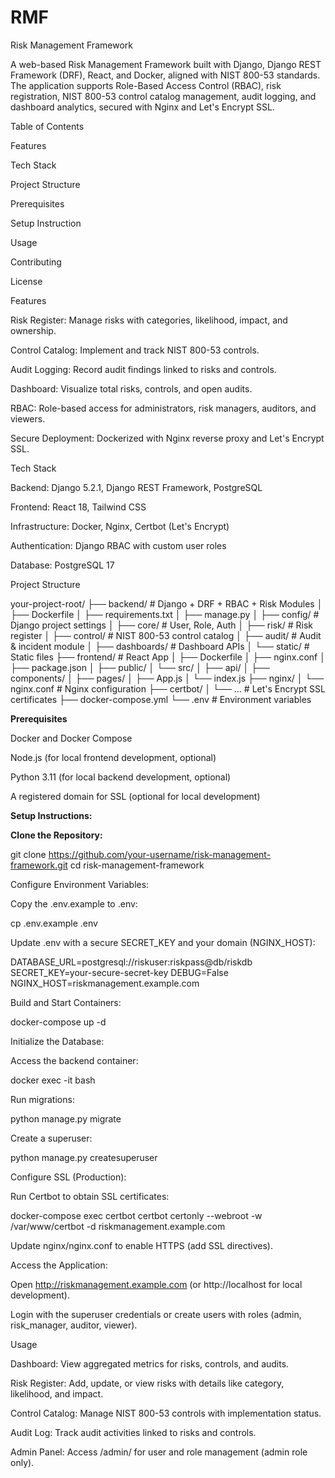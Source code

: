 # RMF
Risk Management Framework

A web-based Risk Management Framework built with Django, Django REST Framework (DRF), React, and Docker, aligned with NIST 800-53 standards. The application supports Role-Based Access Control (RBAC), risk registration, NIST 800-53 control catalog management, audit logging, and dashboard analytics, secured with Nginx and Let's Encrypt SSL.

Table of Contents

Features

Tech Stack

Project Structure

Prerequisites

Setup Instruction

Usage

Contributing

License

Features

Risk Register: Manage risks with categories, likelihood, impact, and ownership.

Control Catalog: Implement and track NIST 800-53 controls.

Audit Logging: Record audit findings linked to risks and controls.

Dashboard: Visualize total risks, controls, and open audits.

RBAC: Role-based access for administrators, risk managers, auditors, and viewers.

Secure Deployment: Dockerized with Nginx reverse proxy and Let's Encrypt SSL.

Tech Stack

Backend: Django 5.2.1, Django REST Framework, PostgreSQL

Frontend: React 18, Tailwind CSS

Infrastructure: Docker, Nginx, Certbot (Let's Encrypt)

Authentication: Django RBAC with custom user roles

Database: PostgreSQL 17

Project Structure

your-project-root/
├── backend/                  # Django + DRF + RBAC + Risk Modules
│   ├── Dockerfile
│   ├── requirements.txt
│   ├── manage.py
│   ├── config/               # Django project settings
│   ├── core/                 # User, Role, Auth
│   ├── risk/                 # Risk register
│   ├── control/              # NIST 800-53 control catalog
│   ├── audit/                # Audit & incident module
│   ├── dashboards/           # Dashboard APIs
│   └── static/               # Static files
├── frontend/                 # React App
│   ├── Dockerfile
│   ├── nginx.conf
│   ├── package.json
│   ├── public/
│   └── src/
│       ├── api/
│       ├── components/
│       ├── pages/
│       ├── App.js
│       └── index.js
├── nginx/
│   └── nginx.conf            # Nginx configuration
├── certbot/
│   └── ...                   # Let's Encrypt SSL certificates
├── docker-compose.yml
└── .env                      # Environment variables

**Prerequisites**

Docker and Docker Compose

Node.js (for local frontend development, optional)

Python 3.11 (for local backend development, optional)

A registered domain for SSL (optional for local development)

**Setup Instructions:**

**Clone the Repository:**

git clone https://github.com/your-username/risk-management-framework.git
cd risk-management-framework

Configure Environment Variables:

Copy the .env.example to .env:

cp .env.example .env

Update .env with a secure SECRET_KEY and your domain (NGINX_HOST):

DATABASE_URL=postgresql://riskuser:riskpass@db/riskdb
SECRET_KEY=your-secure-secret-key
DEBUG=False
NGINX_HOST=riskmanagement.example.com

Build and Start Containers:

docker-compose up -d

Initialize the Database:

Access the backend container:

docker exec -it <backend-container-name> bash

Run migrations:

python manage.py migrate

Create a superuser:

python manage.py createsuperuser

Configure SSL (Production):

Run Certbot to obtain SSL certificates:

docker-compose exec certbot certbot certonly --webroot -w /var/www/certbot -d riskmanagement.example.com

Update nginx/nginx.conf to enable HTTPS (add SSL directives).

Access the Application:

Open http://riskmanagement.example.com (or http://localhost for local development).

Login with the superuser credentials or create users with roles (admin, risk_manager, auditor, viewer).

Usage

Dashboard: View aggregated metrics for risks, controls, and audits.

Risk Register: Add, update, or view risks with details like category, likelihood, and impact.

Control Catalog: Manage NIST 800-53 controls with implementation status.

Audit Log: Track audit activities linked to risks and controls.

Admin Panel: Access /admin/ for user and role management (admin role only).
